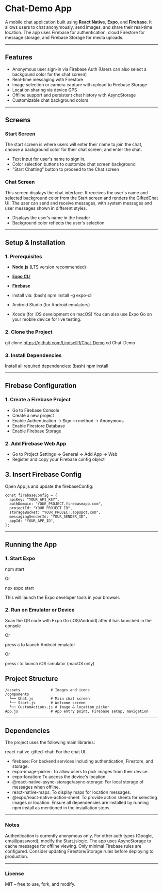 # Chat-Demo App

A mobile chat application built using **React Native**, **Expo**, and **Firebase**. It allows users to chat anonymously, send images, and share their real-time location. The app uses Firebase for authentication, cloud Firestore for message storage, and Firebase Storage for media uploads.

---

## Features

- Anonymous user sign-in via Firebase Auth (Users can also select a backgound color for the chat screen)
- Real-time messaging with Firestore
- Image selection or camera capture with upload to Firebase Storage
- Location sharing via device GPS
- Offline support and persistent chat history with AsyncStorage
- Customizable chat background colors

---

## Screens

### Start Screen
The start screen is where users will enter their name to join the chat, choose a background color for their chat screen, and enter the chat.

- Text input for user's name to sign in.
- Color selection buttons to customize chat screen background
- "Start Chatting" button to proceed to the Chat screen


### Chat Screen
This screen displays the chat interface. It receives the user's name and selected background color from the Start screen and renders the GiftedChat UI. The user can send and receive messages, with system messages and user messages shown in different styles.

- Displays the user's name in the header
- Background color reflects the user's selection

---

## Setup & Installation

### 1. Prerequisites
- **[Node.js](https://nodejs.org/)** (LTS version recommended)
- **[Expo CLI](https://docs.expo.dev/get-started/installation/)**  
- **[Firebase](https://firebase.google.com/)**
- Install via:
  (bash)
  npm install -g expo-cli

- Android Studio (for Android emulators)
- Xcode (for iOS development on macOS)
You can also use Expo Go on your mobile device for live testing.

### 2. Clone the Project

git clone https://github.com/LindsellR/Chat-Demo
cd Chat-Demo

### 3. Install Dependencies
Install all required dependencies:
(bash)
npm install

---

## Firebase Configuration

### 1. Create a Firebase Project
- Go to Firebase Console
- Create a new project
- Enable Authentication → Sign-in method → Anonymous
- Enable Firestore Database
- Enable Firebase Storage 

### 2. Add Firebase Web App
-  Go to Project Settings → General → Add App → Web
-  Register and copy your Firebase config object

## 3. Insert Firebase Config
Open App.js and update the firebaseConfig:

```
const firebaseConfig = {
  apiKey: "YOUR_API_KEY",
  authDomain: "YOUR_PROJECT.firebaseapp.com",
  projectId: "YOUR_PROJECT_ID",
  storageBucket: "YOUR_PROJECT.appspot.com",
  messagingSenderId: "YOUR_SENDER_ID",
  appId: "YOUR_APP_ID",
};
```
---

## Running the App
### 1. Start Expo
npm start

Or

npx expo start

This will launch the Expo developer tools in your browser.

### 2. Run on Emulator or Device
Scan the QR code with Expo Go (iOS/Android) after it has launched in the console

Or 

press a to launch Android emulator

Or 

press i to launch iOS simulator (macOS only)

## Project Structure
```
/assets              # Images and icons
/components
  └── Chat.js        # Main chat screen
  └── Start.js       # Welcome screen
  └── CustomActions.js # Image & location picker
App.js               # App entry point, Firebase setup, navigation
```
---

## Dependencies

The project uses the following main libraries:

react-native-gifted-chat: For the chat UI.
- firebase: For backend services including authentication, Firestore, and storage.
- expo-image-picker: To allow users to pick images from their device.
- expo-location: To access the device's location.
- @react-native-async-storage/async-storage: For local storage of messages when offline.
- react-native-maps: To display maps for location messages.
- @expo/react-native-action-sheet: To provide action sheets for selecting images or location.
Ensure all dependencies are installed by running npm install as mentioned in the installation steps

---

### Notes
Authentication is currently anonymous only. For other auth types (Google, email/password), modify the Start.jslogic.
The app uses AsyncStorage to cache messages for offline viewing.
Only minimal Firebase rules are configured. Consider updating Firestore/Storage rules before deploying to production.

---

### License
MIT – free to use, fork, and modify.

